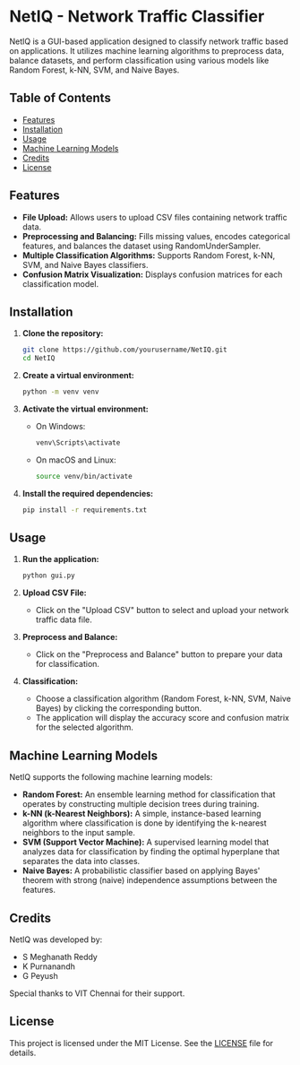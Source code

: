 # NetIQ - Network Traffic Classifier

NetIQ is a GUI-based application designed to classify network traffic based on applications. It utilizes machine learning algorithms to preprocess data, balance datasets, and perform classification using various models like Random Forest, k-NN, SVM, and Naive Bayes.

## Table of Contents

- [Features](#features)
- [Installation](#installation)
- [Usage](#usage)
- [Machine Learning Models](#machine-learning-models)
- [Credits](#credits)
- [License](#license)

## Features

- **File Upload:** Allows users to upload CSV files containing network traffic data.
- **Preprocessing and Balancing:** Fills missing values, encodes categorical features, and balances the dataset using RandomUnderSampler.
- **Multiple Classification Algorithms:** Supports Random Forest, k-NN, SVM, and Naive Bayes classifiers.
- **Confusion Matrix Visualization:** Displays confusion matrices for each classification model.

## Installation

1. **Clone the repository:**
    ```bash
    git clone https://github.com/yourusername/NetIQ.git
    cd NetIQ
    ```

2. **Create a virtual environment:**
    ```bash
    python -m venv venv
    ```

3. **Activate the virtual environment:**
    - On Windows:
        ```bash
        venv\Scripts\activate
        ```
    - On macOS and Linux:
        ```bash
        source venv/bin/activate
        ```

4. **Install the required dependencies:**
    ```bash
    pip install -r requirements.txt
    ```

## Usage

1. **Run the application:**
    ```bash
    python gui.py
    ```

2. **Upload CSV File:**
    - Click on the "Upload CSV" button to select and upload your network traffic data file.

3. **Preprocess and Balance:**
    - Click on the "Preprocess and Balance" button to prepare your data for classification.

4. **Classification:**
    - Choose a classification algorithm (Random Forest, k-NN, SVM, Naive Bayes) by clicking the corresponding button.
    - The application will display the accuracy score and confusion matrix for the selected algorithm.

## Machine Learning Models

NetIQ supports the following machine learning models:

- **Random Forest:** An ensemble learning method for classification that operates by constructing multiple decision trees during training.
- **k-NN (k-Nearest Neighbors):** A simple, instance-based learning algorithm where classification is done by identifying the k-nearest neighbors to the input sample.
- **SVM (Support Vector Machine):** A supervised learning model that analyzes data for classification by finding the optimal hyperplane that separates the data into classes.
- **Naive Bayes:** A probabilistic classifier based on applying Bayes' theorem with strong (naive) independence assumptions between the features.

## Credits

NetIQ was developed by:
- S Meghanath Reddy
- K Purnanandh
- G Peyush

Special thanks to VIT Chennai for their support.

## License

This project is licensed under the MIT License. See the [LICENSE](LICENSE) file for details.
